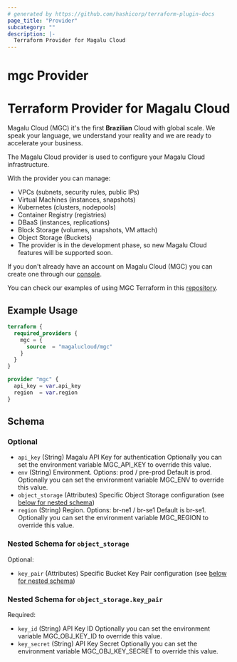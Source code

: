 ```yaml
---
# generated by https://github.com/hashicorp/terraform-plugin-docs
page_title: "Provider"
subcategory: ""
description: |-
  Terraform Provider for Magalu Cloud
---
```


# mgc Provider

# Terraform Provider for Magalu Cloud

Magalu Cloud (MGC) it's the first **Brazilian** Cloud with global scale. We speak your language, we understand your reality and we are ready to accelerate your business.

The Magalu Cloud provider is used to configure your Magalu Cloud infrastructure.

With the provider you can manage:

- VPCs (subnets, security rules, public IPs)
- Virtual Machines (instances, snapshots)
- Kubernetes (clusters, nodepools)
- Container Registry (registries)
- DBaaS (instances, replications)
- Block Storage (volumes, snapshots, VM attach)
- Object Storage (Buckets)
- The provider is in the development phase, so new Magalu Cloud features will be supported soon.

If you don't already have an account on Magalu Cloud (MGC) you can create one through our [console](https://console.magalu.cloud/login).


You can check our examples of using MGC Terraform in this [repository](https://github.com/MagaluCloud/terraform-examples/tree/main).

## Example Usage

```terraform
terraform {
  required_providers {
    mgc = {
      source  = "magalucloud/mgc"
    }
  }
}

provider "mgc" {
  api_key = var.api_key
  region  = var.region
}
```

<!-- schema generated by tfplugindocs -->
## Schema

### Optional

- `api_key` (String) Magalu API Key for authentication
Optionally you can set the environment variable MGC_API_KEY to override this value.
- `env` (String) Environment. Options: prod / pre-prod
Default is prod.
Optionally you can set the environment variable MGC_ENV to override this value.
- `object_storage` (Attributes) Specific Object Storage configuration (see [below for nested schema](#nestedatt--object_storage))
- `region` (String) Region. Options: br-ne1 / br-se1
Default is br-se1.
Optionally you can set the environment variable MGC_REGION to override this value.

<a id="nestedatt--object_storage"></a>
### Nested Schema for `object_storage`

Optional:

- `key_pair` (Attributes) Specific Bucket Key Pair configuration (see [below for nested schema](#nestedatt--object_storage--key_pair))

<a id="nestedatt--object_storage--key_pair"></a>
### Nested Schema for `object_storage.key_pair`

Required:

- `key_id` (String) API Key ID
Optionally you can set the environment variable MGC_OBJ_KEY_ID to override this value.
- `key_secret` (String) API Key Secret
Optionally you can set the environment variable MGC_OBJ_KEY_SECRET to override this value.
